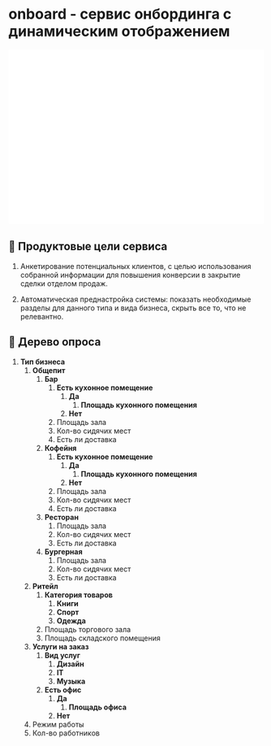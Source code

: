 # onboard - сервис онбординга с динамическим отображением

![onboard](static/onboarding.png)

## 🎯 Продуктовые цели сервиса

1. Анкетирование потенциальных клиентов, с целью использования собранной информации для повышения конверсии в закрытие сделки отделом продаж.

2. Автоматическая преднастройка системы: показать необходимые разделы для данного типа и вида бизнеса, скрыть все то, что не релевантно.

## 🌳 Дерево опроса

1. **Тип бизнеса**
    1. **Общепит**
        1. **Бар**
            1. **Есть кухонное помещение**
                1. **Да**
                    1. **Площадь кухонного помещения**
                2. **Нет**
            2. Площадь зала
            3. Кол-во сидячих мест
            4. Есть ли доставка
        2. **Кофейня**
            1. **Есть кухонное помещение**
                1. **Да**
                    1. **Площадь кухонного помещения**
                2. **Нет**
            2. Площадь зала
            3. Кол-во сидячих мест
            4. Есть ли доставка
        3. **Ресторан**
            1. Площадь зала
            2. Кол-во сидячих мест
            3. Есть ли доставка
        4. **Бургерная**
            1. Площадь зала
            2. Кол-во сидячих мест
            3. Есть ли доставка
    2. **Ритейл**
        1. **Категория товаров**
            1. **Книги**
            2. **Спорт**
            3. **Одежда**
        2. Площадь торгового зала
        3. Площадь складского помещения
    3. **Услуги на заказ**
        1. **Вид услуг**
            1. **Дизайн**
            2. **IT**
            3. **Музыка**
        2. **Есть офис**
            1. **Да**
                1. **Площадь офиса**
            2. **Нет**
    4. Режим работы
    5. Кол-во работников